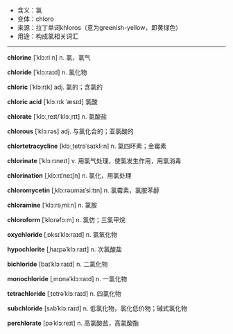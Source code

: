 - <span class="definition">含义：氯</span>
- <span class="definition">变体：chloro</span>
- <span class="definition">来源：拉丁单词khloros（意为greenish-yellow，即黄绿色）</span>
- <span class="definition">用途：构成氯相关词汇</span>

---

<span class="vocabulary">**chlorine**</span> [ˈklɔːriːn] n. 氯，氯气

<span class="vocabulary">**chloride**</span> [ˈklɔːraɪd] n. 氯化物

<span class="vocabulary">**chloric**</span> [ˈklɔːrɪk] adj. 氯的；含氯的

<span class="vocabulary">**chloric acid**</span> [ˈklɔːrɪk ˈæsɪd] 氯酸

<span class="vocabulary">**chlorate**</span> [ˈklɔːˌreɪt/ˈklɔːˌrɪt] n. 氯酸盐

<span class="vocabulary">**chlorous**</span> [ˈklɔːrəs] adj. 与氯化合的；亚氯酸的

<span class="vocabulary">**chlortetracycline**</span> [klɔːˌtetrəˈsaɪkliːn] n. 氯四环素；金霉素

<span class="vocabulary">**chlorinate**</span> [ˈklɔːrɪneɪt] v. 用氯气处理，使氯发生作用，用氯消毒

<span class="vocabulary">**chlorination**</span> [ˌklɔːrɪˈneɪʃn] n. 氯化，用氯处理

<span class="vocabulary">**chloromycetin**</span> [ˌklɔːrəʊmaɪˈsiːtɪn] n. 氯霉素，氯胺苯醇

<span class="vocabulary">**chloramine**</span> [ˈklɔːrəˌmiːn] n. 氯胺

<span class="vocabulary">**chloroform**</span> [ˈklɒrəfɔːm] n. 氯仿；三氯甲烷

<span class="vocabulary">**oxychloride**</span> [ˌɒksɪˈklɔ:raɪd] n. 氯氧化物

<span class="vocabulary">**hypochlorite**</span> [ˌhaɪpəˈklɔːraɪt] n. 次氯酸盐

<span class="vocabulary">**bichloride**</span> [baɪˈklɔːraɪd] n. 二氯化物

<span class="vocabulary">**monochloride**</span> [ˌmɒnəˈklɔːraɪd] n. 一氯化物

<span class="vocabulary">**tetrachloride**</span> [ˌtetrəˈklɔːraɪd] n. 四氯化物

<span class="vocabulary">**subchloride**</span> [sʌbˈklɔːraɪd] n. 低氯化物，氯化低价物；碱式氯化物

<span class="vocabulary">**perchlorate**</span> [pəˈklɔːreɪt] n. 高氯酸盐，高氯酸酯

